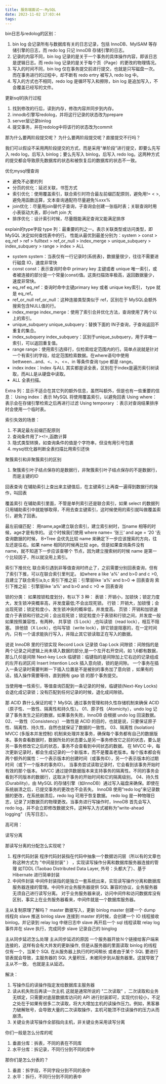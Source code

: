 ```yaml
---
title: 服务端面试一-MySQL
date: 2023-11-02 17:03:44
tags:
---
```


bin日志与redolog的区别：
1. bin log 会记录所有与数据库有关的日志记录，包括 InnoDB、MyISAM 等存储引擎的日志，而 redo log 只记 InnoDB 存储引擎的日志。
2. 记录的内容不同，bin log 记录的是关于一个事务的具体操作内容，即该日志是逻辑日志。而 redo log 记录的是关于每个页（Page）的更改的物理情况。
3. 写入的时间不同，bin log 仅在事务提交前进行提交，也就是只写磁盘一次。而在事务进行的过程中，却不断有 redo ertry 被写入 redo log 中。
4. 写入的方式也不相同，redo log 是循环写入和擦除，bin log 是追加写入，不会覆盖已经写的文件。

更新sql的执行过程
1. 找到修改的行后，读到内存，修改内容并同步到内存。
2. innodb引擎写redolog，并将这行记录的状态改为prepare
3. server层记录binlog
4. 提交事务，并在redolog中将该行的状态改为commit

那为什么要两阶段提交呢？
为什么要两阶段提交呢？直接提交不行吗？

我们可以假设不采用两阶段提交的方式，而是采用“单阶段”进行提交，即要么先写入 redo log，后写入 binlog；要么先写入 binlog，后写入 redo log。这两种方式的提交都会导致原先数据库的状态和被恢复后的数据库的状态不一致。


优化mysql慢查询
* 避免不必要的列
* 分页的优化：延迟关联，书签方式
* 索引优化：使用覆盖索引，联合索引时符合最左前缀匹配原则，避免用!= < >, 避免用函数运算，文本查询通配符尽量避免%xxx%
* join优化：尽量用join替代子查询，子查询会创建一张临时表；关联查询时用小表驱动大表，即小left join 大
* 排序优化：设计索引时候，尽量既能满足查询又能满足排序

explain的type字段
type 列：最重要的列之一。表示关联类型或访问类型，即 MySQL 决定如何查找表中的行。
性能从最优到最差分别为：system > const > eq_ref > ref > fulltext > ref_or_null > index_merge > unique_subquery > index_subquery > range > index > ALL

* system
system：当表仅有一行记录时(系统表)，数据量很少，往往不需要进行磁盘 IO，速度非常快
* const
const：表示查询时命中 primary key 主键或者 unique 唯一索引，或者被连接的部分是一个常量(const)值。这类扫描效率极高，返回数据量少，速度非常快。
* eq_ref
eq_ref：查询时命中主键primary key 或者 unique key索引， type 就是 eq_ref。
* ref_or_null
ref_or_null：这种连接类型类似于 ref，区别在于 MySQL会额外搜索包含NULL值的行。
* index_merge
index_merge：使用了索引合并优化方法，查询使用了两个以上的索引。
* unique_subquery
unique_subquery：替换下面的 IN子查询，子查询返回不重复的集合。
* index_subquery
index_subquery：区别于unique_subquery，用于非唯一索引，可以返回重复值。
* range
range：使用索引选择行，仅检索给定范围内的行。简单点说就是针对一个有索引的字段，给定范围检索数据。在where语句中使用 bettween...and、<、>、<=、in 等条件查询 type 都是 range。
* index
index：Index 与ALL 其实都是读全表，区别在于index是遍历索引树读取，而ALL是从硬盘中读取。
* ALL 全表扫描。


Extra 列：显示不适合在其它列的额外信息，虽然叫额外，但是也有一些重要的信息：
Using index：表示 MySQL 将使用覆盖索引，以避免回表
Using where：表示会在存储引擎检索之后再进行过滤
Using temporary ：表示对查询结果排序时会使用一个临时表。

索引失效的场景：
1. 不满足最左前缀匹配原则
2. 查询条件用了><!=,函数计算
3. 隐式类型转换，如查询条件的值是个字符串，但没有用引号包裹
4. mysql优化器判断全表扫描比用索引还快

聚簇索引和非聚簇索引的区别
1. 聚簇索引叶子结点保存的是数据行，非聚簇索引叶子结点保存的不是数据行，而是主键的ID

回表查询
在辅助索引上查出来主键值后，在主键索引上再查一遍得到数据行的操作，叫回表

覆盖索引
在辅助索引里面，不管是单列索引还是联合索引，如果 select 的数据列只用辅助索引中就能够取得，不用去查主键索引，这时候使用的索引就叫做覆盖索引，避免了回表。

最左前缀匹配：
用name,age建立联合索引，建立索引树时，当name 相等的时候，age才是有序的。
这个时候我们使用 where name= ‘张三‘ and age = ‘20 ‘去查询数据的时候， B+Tree 会优先比较 name 来确定下一步应该搜索的方向，往左还是往右。如果 name 相同的时候再比较 age。但是如果查询条件没有 name，就不知道下一步应该查哪个 节点，因为建立搜索树的时候 name 是第一个比较因子，所以就没用上索引。

索引下推优化
联合索引遇到非等值查询时终止了，之前需要分别回表查询，但有了索引下推，可以在联合索引里判定。
如where a like 'a%' and b>0 and c >0,且建立了联合索引a,b,c
索引下推之前：引擎层like 'a%' and b>0 => 回表查询
索引下推之前：引擎层like 'a%' and b>0 and c >0 => 回表查询

锁的分类：
如果按锁粒度划分，有以下 3 种：
表锁：开销小，加锁快；锁定力度大，发生锁冲突概率高，并发度最低;不会出现死锁。
行锁：开销大，加锁慢；会出现死锁；锁定粒度小，发生锁冲突的概率低，并发度高。
页锁：开销和加锁速度介于表锁和行锁之间；会出现死锁；锁定粒度介于表锁和行锁之间，并发度一般
如果按照兼容性，有两种，
共享锁（S Lock）,也叫读锁（read lock），相互不阻塞。
排他锁（X Lock），也叫写锁（write lock），排它锁是阻塞的，在一定时间内，只有一个请求能执行写入，并阻止其它锁读取正在写入的数据。

说说 InnoDB 里的行锁实现
Record Lock 记录锁
Gap Lock 间隙锁：间隙指的是两个记录之间逻辑上尚未填入数据的部分,是一个左开右开空间，如 1,6都有数据，那么(1,6)是间隙
Next-key Lock 临键锁：临键指的是间隙加上它右边的记录组成的左开右闭区间
Insert Intention Lock 插入意向锁，锁的是间隙。 一个事务在插入一条记录时需要判断一下插入位置是不是被别的事务加了意向锁 ，如果有的话，插入操作需要等待，直到拥有 gap 锁 的那个事务提交。

当使用唯一性索引，等值查询匹配到一条记录的时候，临键锁(Next-Key Locks)会退化成记录锁；没有匹配到任何记录的时候，退化成间隙锁。

那 ACID 靠什么保证的呢？
MySQL 通过事务管理和持久性存储机制来确保 ACID（原子性、一致性、隔离性和持久性）。
01、原子性（Atomicity），undo log 记录了事务发生之前的数据，如果事务失败，InnoDB 会根据 undo log 回滚数据。
02、一致性（Consistency）一致性是 ACID 的目的，也就是说，只要保证原子性、隔离性、持久性，自然也就保证了数据的一致性。
03、隔离性 (Isolation) MVCC (多版本并发控制) 机制来处理并发事务，确保每个事务都有自己的数据版本。事务查看数据时，数据所处的状态要么是另一事务修改它之前的状态，要么是另一事务修改它之后的状态，事务不会查看到中间状态的数据。
在 MVCC 中，每次更新记录时，都会生成记录的一个新版本，而不是覆盖老版本。每个版本都会有两个额外的属性：一个表示版本的创建时间（或事务ID），另一个表示版本的过期时间（或下一个版本的事务ID）。
当事务尝试读取记录时，它会看到该事务开始时有效的那个版本。
MVCC 通过提供数据版本来支持事务的隔离性。不同的事务会看到不同版本的数据行，这取决于事务的开始时间和它的隔离级别。
04、持久性 (Durability)，由 MySQL 的存储引擎（如InnoDB）通过写入磁盘来确保。即使在系统崩溃之后，已提交事务的更改也不会丢失。
InnoDB 使用“redo log”来记录数据的更改，在系统崩溃后，redo log 可用于恢复数据。
redo log 是一种物理日志，记录了对数据页的物理更改。当事务进行写操作时，InnoDB 首先会写入 redo log，并不会立即修改数据文件。这种写入方式被称为“write-ahead logging”（先写日志）。


高可用：

读写分离

那读写分离的分配怎么实现呢？
1. 程序代码封装
程序代码封装指在代码中抽象一个数据访问层（所以有的文章也称这种方式为 "中间层封装" ） ，实现读写操作分离和数据库服务器连接的管理
如TDDL (Taobao Distributed Data Layer, 外号：头都大了）、基于 Hibernate 进行简单封装
2. 中间件封装
中间件封装指的是独立一套系统出来，实现读写操作分离和数据库服务器连接的管理。中间件对业务服务器提供 SQL 兼容的协议，业务服务器无须自己进行读写分离。
对于业务服务器来说，访问中间件和访问数据库没有区别，事实上在业务服务器看来，中间件就是一个数据库服务器。

主从复制原理了解吗？
master 数据写入，更新 binlog
master 创建一个 dump 线程向 slave 推送 binlog
slave 连接到 master 的时候，会创建一个 IO 线程接收 binlog，并记录到 relay log 中继日志中
slave 再开启一个 sql 线程读取 relay log 事件并在 slave 执行，完成同步
slave 记录自己的 binglog

主从同步延迟怎么处理
主从同步延迟的原因
一个服务器开放Ｎ个链接给客户端来连接的，这样有会有大并发的更新操作, 但是从服务器的里面读取 binlog 的线程仅有一个，当某个 SQL 在从服务器上执行的时间稍长 或者由于某个 SQL 要进行锁表就会导致，主服务器的 SQL 大量积压，未被同步到从服务器里。这就导致了主从不一致， 也就是主从延迟。

解决：
1. 写操作后的读操作指定发给数据库主服务器
2. 读从机失败后再读一次主机
这就是通常所说的 "二次读取" ，二次读取和业务无绑定，只需要对底层数据库访问的 API 进行封装即可，实现代价较小，不足之处在于如果有很多二次读取，将大大增加主机的读操作压力。例如，黑客暴力破解账号，会导致大量的二次读取操作，主机可能顶不住读操作的压力从而崩溃。
3. 关键业务读写操作全部指向主机，非关键业务采用读写分离

你们一般是怎么分库的呢
1. 垂直分库：拆表，不同的表在不同库
2. 水平分库：拆记录，不同行分到不同的库中

那你们是怎么分表的？
1. 垂直：拆字段，不同字段分到不同的表中
2. 水平：拆行，不同行分到不同的表中

